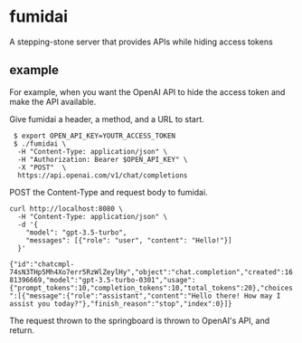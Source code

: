 # fumidai

A stepping-stone server that provides APIs while hiding access tokens

## example

For example, when you want the OpenAI API to hide the access token and make the API available.

Give fumidai a header, a method, and a URL to start.

```
 $ export OPEN_API_KEY=YOUTR_ACCESS_TOKEN
 $ ./fumidai \
  -H "Content-Type: application/json" \
  -H "Authorization: Bearer $OPEN_API_KEY" \
  -X "POST"  \
  https://api.openai.com/v1/chat/completions
```

POST the Content-Type and request body to fumidai.

```
curl http://localhost:8080 \
  -H "Content-Type: application/json" \
  -d '{
    "model": "gpt-3.5-turbo",
    "messages": [{"role": "user", "content": "Hello!"}]
  }'
```

`{"id":"chatcmpl-74sN3THp5Mh4Xo7err5RzWlZeylHy","object":"chat.completion","created":1681396669,"model":"gpt-3.5-turbo-0301","usage":{"prompt_tokens":10,"completion_tokens":10,"total_tokens":20},"choices":[{"message":{"role":"assistant","content":"Hello there! How may I assist you today?"},"finish_reason":"stop","index":0}]}`

The request thrown to the springboard is thrown to OpenAI's API, and return.